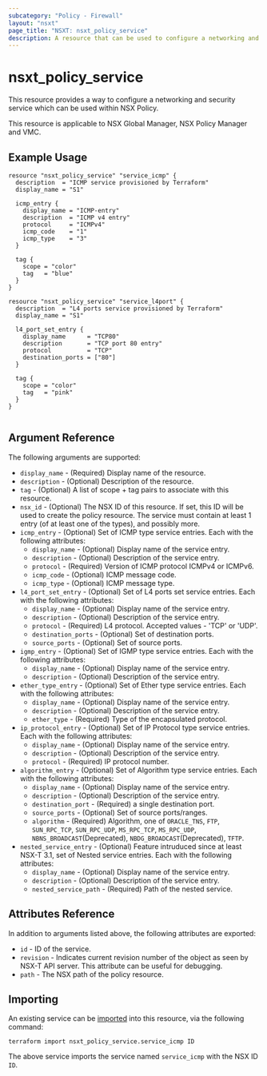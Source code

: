 ```yaml
---
subcategory: "Policy - Firewall"
layout: "nsxt"
page_title: "NSXT: nsxt_policy_service"
description: A resource that can be used to configure a networking and security service in NSX Policy.
---
```


# nsxt_policy_service

This resource provides a way to configure a networking and security service which can be used within NSX Policy.

This resource is applicable to NSX Global Manager, NSX Policy Manager and VMC.

## Example Usage

```hcl
resource "nsxt_policy_service" "service_icmp" {
  description  = "ICMP service provisioned by Terraform"
  display_name = "S1"

  icmp_entry {
    display_name = "ICMP-entry"
    description  = "ICMP v4 entry"
    protocol     = "ICMPv4"
    icmp_code    = "1"
    icmp_type    = "3"
  }

  tag {
    scope = "color"
    tag   = "blue"
  }
}

resource "nsxt_policy_service" "service_l4port" {
  description  = "L4 ports service provisioned by Terraform"
  display_name = "S1"

  l4_port_set_entry {
    display_name      = "TCP80"
    description       = "TCP port 80 entry"
    protocol          = "TCP"
    destination_ports = ["80"]
  }

  tag {
    scope = "color"
    tag   = "pink"
  }
}


```

## Argument Reference

The following arguments are supported:

* `display_name` - (Required) Display name of the resource.
* `description` - (Optional) Description of the resource.
* `tag` - (Optional) A list of scope + tag pairs to associate with this resource.
* `nsx_id` - (Optional) The NSX ID of this resource. If set, this ID will be used to create the policy resource.
The service must contain at least 1 entry (of at least one of the types), and possibly more.
* `icmp_entry` - (Optional) Set of ICMP type service entries. Each with the following attributes:
    * `display_name` - (Optional) Display name of the service entry.
    * `description` - (Optional) Description of the service entry.
    * `protocol` - (Required) Version of ICMP protocol ICMPv4 or ICMPv6.
    * `icmp_code` - (Optional) ICMP message code.
    * `icmp_type` - (Optional) ICMP message type.
* `l4_port_set_entry` - (Optional) Set of L4 ports set service entries. Each with the following attributes:
    * `display_name` - (Optional) Display name of the service entry.
    * `description` - (Optional) Description of the service entry.
    * `protocol` - (Required) L4 protocol. Accepted values - 'TCP' or 'UDP'.
    * `destination_ports` - (Optional) Set of destination ports.
    * `source_ports` - (Optional) Set of source ports.
* `igmp_entry` - (Optional) Set of IGMP type service entries. Each with the following attributes:
    * `display_name` - (Optional) Display name of the service entry.
    * `description` - (Optional) Description of the service entry.
* `ether_type_entry` - (Optional) Set of Ether type service entries. Each with the following attributes:
    * `display_name` - (Optional) Display name of the service entry.
    * `description` - (Optional) Description of the service entry.
    * `ether_type` - (Required) Type of the encapsulated protocol.
* `ip_protocol_entry` - (Optional) Set of IP Protocol type service entries. Each with the following attributes:
    * `display_name` - (Optional) Display name of the service entry.
    * `description` - (Optional) Description of the service entry.
    * `protocol` - (Required) IP protocol number.
* `algorithm_entry` - (Optional) Set of Algorithm type service entries. Each with the following attributes:
    * `display_name` - (Optional) Display name of the service entry.
    * `description` - (Optional) Description of the service entry.
    * `destination_port` - (Required) a single destination port.
    * `source_ports` - (Optional) Set of source ports/ranges.
    * `algorithm` - (Required) Algorithm, one of `ORACLE_TNS`, `FTP`, `SUN_RPC_TCP`, `SUN_RPC_UDP`, `MS_RPC_TCP`, `MS_RPC_UDP`, `NBNS_BROADCAST`(Deprecated), `NBDG_BROADCAST`(Deprecated), `TFTP`.
* `nested_service_entry` - (Optional) Feature intruduced since at least NSX-T 3.1, set of Nested service entries. Each with the following attributes:
    * `display_name` - (Optional) Display name of the service entry.
    * `description` - (Optional) Description of the service entry.
    * `nested_service_path` - (Required) Path of the nested service.


## Attributes Reference

In addition to arguments listed above, the following attributes are exported:

* `id` - ID of the service.
* `revision` - Indicates current revision number of the object as seen by NSX-T API server. This attribute can be useful for debugging.
* `path` - The NSX path of the policy resource.

## Importing

An existing service can be [imported][docs-import] into this resource, via the following command:

[docs-import]: https://www.terraform.io/cli/import

```
terraform import nsxt_policy_service.service_icmp ID
```

The above service imports the service named `service_icmp` with the NSX ID `ID`.
